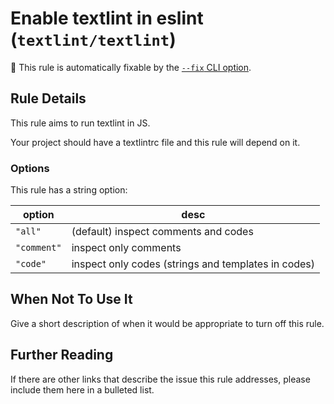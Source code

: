 # Enable textlint in eslint (`textlint/textlint`)

🔧 This rule is automatically fixable by the [`--fix` CLI option](https://eslint.org/docs/latest/user-guide/command-line-interface#--fix).

## Rule Details

This rule aims to run textlint in JS.

Your project should have a textlintrc file and this rule will depend on it.

### Options

This rule has a string option:

| option      | desc                                                |
|-------------|-----------------------------------------------------|
| `"all"`     | (default) inspect comments and codes                | 
| `"comment"` | inspect only comments                               |                
| `"code"`    | inspect only codes (strings and templates in codes) |                   

## When Not To Use It

Give a short description of when it would be appropriate to turn off this rule.

## Further Reading

If there are other links that describe the issue this rule addresses, please include them here in a bulleted list.
